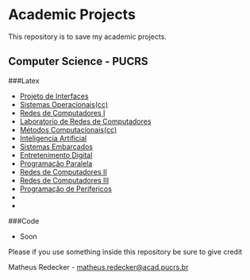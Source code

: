 # Academic Projects

This repository is to save my academic projects.

## Computer Science - PUCRS

###Latex

- [Projeto de Interfaces](latex/interface) 
- [Sistemas Operacionais(cc)](latex/sisop)
- [Redes de Computadores I](latex/redesI)
- [Laboratorio de Redes de Computadores](latex/labredes)
- [Métodos Computacionais(cc)](latex/metodos)
- [Inteligencia Artificial](latex/ai)
- [Sistemas Embarcados](latex/embarcados)
- [Entretenimento Digital](latex/entretenimento)
- [Programação Paralela](latex/paralela)
- [Redes de Computadores II](latex/redesII)
- [Redes de Computadores III](latex/redesIII)
- [Programação de Perifericos](latex/perifericos)
- [](latex/entrep)
- [](latex/msi)

###Code
- Soon

Please if you use something inside this repository be sure to give credit

Matheus Redecker - matheus.redecker@acad.pucrs.br
